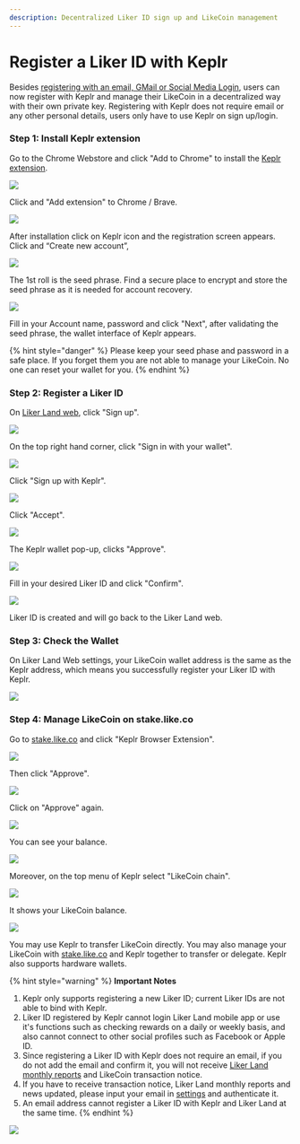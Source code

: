 ```yaml
---
description: Decentralized Liker ID sign up and LikeCoin management
---
```


# Register a Liker ID with Keplr

Besides [registering with an email, GMail or Social Media Login](register.md), users can now register with Keplr and manage their LikeCoin in a decentralized way with their own private key. Registering with Keplr does not require email or any other personal details, users only have to use Keplr on sign up/login.

### **Step 1: Install Keplr extension**

Go to the Chrome Webstore and click "Add to Chrome" to install the [Keplr extension](https://chrome.google.com/webstore/detail/keplr/dmkamcknogkgcdfhhbddcghachkejeap).

![](../../.gitbook/assets/keplr01.png)

Click and "Add extension" to Chrome / Brave.

![](../../.gitbook/assets/keplr02.png)

After installation click on Keplr icon and the registration screen appears. Click and “Create new account”,

![](../../.gitbook/assets/keplr03.png)

The 1st roll is the seed phrase. Find a secure place to encrypt and store the seed phrase as it is needed for account recovery.

![](../../.gitbook/assets/keplr04.png)

Fill in your Account name, password and click "Next", after validating the seed phrase, the wallet interface of Keplr appears.

{% hint style="danger" %}
Please keep your seed phase and password in a safe place. If you forget them you are not able to manage your LikeCoin. No one can reset your wallet for you.
{% endhint %}

### Step 2: Register a Liker ID

On [Liker Land web](https://liker.land/), click "Sign up".

![](../../.gitbook/assets/keplr-liker-id-00-en.png)

On the top right hand corner, click "Sign in with your wallet".

![](../../.gitbook/assets/keplr-liker-id-01-en.png)

Click "Sign up with Keplr".

![](../../.gitbook/assets/keplr-liker-id-02-en.png)

Click "Accept".

![](../../.gitbook/assets/keplr-liker-id-03.png)

The Keplr wallet pop-up, clicks "Approve".

![](../../.gitbook/assets/keplr-liker-id-04.png)

Fill in your desired Liker ID and click "Confirm".

![](../../.gitbook/assets/keplr-liker-id-05.png)

Liker ID is created and will go back to the Liker Land web.

### Step 3: Check the Wallet

On Liker Land Web settings, your LikeCoin wallet address is the same as the Keplr address, which means you successfully register your Liker ID with Keplr.

![](../../.gitbook/assets/keplr-liker-id-06-en.png)

### Step 4: Manage LikeCoin on stake.like.co

Go to [stake.like.co](http://stake.like.co) and click "Keplr Browser Extension".

![](../../.gitbook/assets/keplr06.png)

Then click "Approve".

![](../../.gitbook/assets/keplr07.png)

Click on "Approve" again.

![](../../.gitbook/assets/keplr08.png)

You can see your balance.

![](../../.gitbook/assets/keplr09.png)

Moreover, on the top menu of Keplr select "LikeCoin chain".

![](../../.gitbook/assets/keplr-liker-id-07%20%281%29.png)

It shows your LikeCoin balance.

![](../../.gitbook/assets/keplr-liker-id-08.png)

You may use Keplr to transfer LikeCoin directly. You may also manage your LikeCoin with [stake.like.co](https://stake.like.co) and Keplr together to transfer or delegate. Keplr also supports hardware wallets.

{% hint style="warning" %}
**Important Notes**

1. Keplr only supports registering a new Liker ID; current Liker IDs are not able to bind with Keplr.
2. Liker ID registered by Keplr cannot login Liker Land mobile app or use it's functions such as checking rewards on a daily or weekly basis,  and also cannot connect to other social profiles such as Facebook or Apple ID.
3. Since registering a Liker ID with Keplr does not require an email,  if you do not add the email and confirm it, you will not receive [Liker Land monthly reports](../creatortools/monthly-report.md) and LikeCoin transaction notice.
4. If you have to receive transaction notice, Liker Land monthly reports and news updated, please input your email in [settings](https://like.co/in/settings) and authenticate it.
5. An email address cannot register a Liker ID with Keplr and Liker Land at the same time.
{% endhint %}

![](../../.gitbook/assets/keplr-liker-id-07.png)

